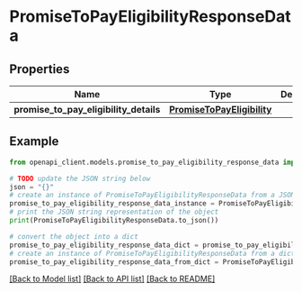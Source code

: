 # PromiseToPayEligibilityResponseData


## Properties

Name | Type | Description | Notes
------------ | ------------- | ------------- | -------------
**promise_to_pay_eligibility_details** | [**PromiseToPayEligibility**](PromiseToPayEligibility.md) |  | [optional] 

## Example

```python
from openapi_client.models.promise_to_pay_eligibility_response_data import PromiseToPayEligibilityResponseData

# TODO update the JSON string below
json = "{}"
# create an instance of PromiseToPayEligibilityResponseData from a JSON string
promise_to_pay_eligibility_response_data_instance = PromiseToPayEligibilityResponseData.from_json(json)
# print the JSON string representation of the object
print(PromiseToPayEligibilityResponseData.to_json())

# convert the object into a dict
promise_to_pay_eligibility_response_data_dict = promise_to_pay_eligibility_response_data_instance.to_dict()
# create an instance of PromiseToPayEligibilityResponseData from a dict
promise_to_pay_eligibility_response_data_from_dict = PromiseToPayEligibilityResponseData.from_dict(promise_to_pay_eligibility_response_data_dict)
```
[[Back to Model list]](../README.md#documentation-for-models) [[Back to API list]](../README.md#documentation-for-api-endpoints) [[Back to README]](../README.md)


